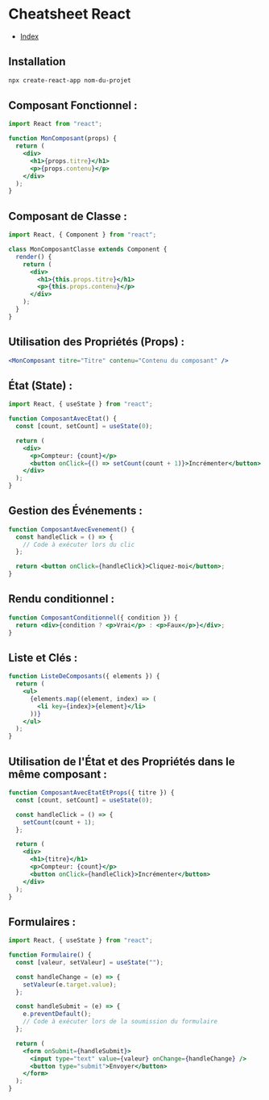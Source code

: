 # Cheatsheet React

- [Index](/Readme.md)

## Installation

```bash
npx create-react-app nom-du-projet
```

## Composant Fonctionnel :

```jsx
import React from "react";

function MonComposant(props) {
  return (
    <div>
      <h1>{props.titre}</h1>
      <p>{props.contenu}</p>
    </div>
  );
}
```

## Composant de Classe :

```jsx
import React, { Component } from "react";

class MonComposantClasse extends Component {
  render() {
    return (
      <div>
        <h1>{this.props.titre}</h1>
        <p>{this.props.contenu}</p>
      </div>
    );
  }
}
```

## Utilisation des Propriétés (Props) :

```jsx
<MonComposant titre="Titre" contenu="Contenu du composant" />
```

## État (State) :

```jsx
import React, { useState } from "react";

function ComposantAvecEtat() {
  const [count, setCount] = useState(0);

  return (
    <div>
      <p>Compteur: {count}</p>
      <button onClick={() => setCount(count + 1)}>Incrémenter</button>
    </div>
  );
}
```

## Gestion des Événements :

```jsx
function ComposantAvecEvenement() {
  const handleClick = () => {
    // Code à exécuter lors du clic
  };

  return <button onClick={handleClick}>Cliquez-moi</button>;
}
```

## Rendu conditionnel :

```jsx
function ComposantConditionnel({ condition }) {
  return <div>{condition ? <p>Vrai</p> : <p>Faux</p>}</div>;
}
```

## Liste et Clés :

```jsx
function ListeDeComposants({ elements }) {
  return (
    <ul>
      {elements.map((element, index) => (
        <li key={index}>{element}</li>
      ))}
    </ul>
  );
}
```

## Utilisation de l'État et des Propriétés dans le même composant :

```jsx
function ComposantAvecEtatEtProps({ titre }) {
  const [count, setCount] = useState(0);

  const handleClick = () => {
    setCount(count + 1);
  };

  return (
    <div>
      <h1>{titre}</h1>
      <p>Compteur: {count}</p>
      <button onClick={handleClick}>Incrémenter</button>
    </div>
  );
}
```

## Formulaires :

```jsx
import React, { useState } from "react";

function Formulaire() {
  const [valeur, setValeur] = useState("");

  const handleChange = (e) => {
    setValeur(e.target.value);
  };

  const handleSubmit = (e) => {
    e.preventDefault();
    // Code à exécuter lors de la soumission du formulaire
  };

  return (
    <form onSubmit={handleSubmit}>
      <input type="text" value={valeur} onChange={handleChange} />
      <button type="submit">Envoyer</button>
    </form>
  );
}
```
